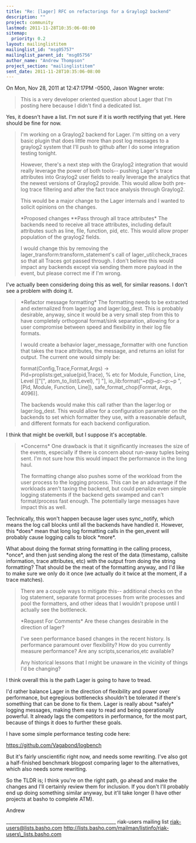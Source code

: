 ```yaml
---
title: "Re: [lager] RFC on refactorings for a Graylog2 backend"
description: ""
project: community
lastmod: 2011-11-28T10:35:06-08:00
sitemap:
  priority: 0.2
layout: mailinglistitem
mailinglist_id: "msg05757"
mailinglist_parent_id: "msg05756"
author_name: "Andrew Thompson"
project_section: "mailinglistitem"
sent_date: 2011-11-28T10:35:06-08:00
---
```



On Mon, Nov 28, 2011 at 12:47:17PM -0500, Jason Wagner wrote:
> This is a very developer oriented question about Lager that I'm posting
> here because I didn't find a dedicated list.

Yes, it doesn't have a list. I'm not sure if it is worth rectifying that
yet. Here should be fine for now.

> I'm working on a Graylog2 backend for Lager. I'm sitting on a very basic
> plugin that does little more than post log messages to a graylog2 system
> that I'll push to github after I do some integration testing tonight.
> 
> However, there's a next step with the Graylog2 integration that would
> really leverage the power of both tools-- pushing Lager's trace attributes
> into Graylog2 user fields to really leverage the analytics that the newest
> versions of Graylog2 provide. This would allow both pre-log trace
> filtering and after the fact trace analysis through Graylog2.
> 
> This would be a major change to the Lager internals and I wanted to solicit
> opinions on the changes.
> 
> \*Proposed changes
> \*\*Pass through all trace attributes\*
> The backends need to receive all trace attributes, including default
> attributes such as line, file, function, pid, etc. This would allow proper
> population of the graylog2 fields.
> 
> I would change this by removing the lager\_transform:transform\_statement's
> call of lager\_util:check\_traces so that all Traces got passed through. I
> don't believe this would impact any backends except via sending them more
> payload in the event, but please correct me if I'm wrong.

I've actually been considering doing this as well, for similar reasons.
I don't see a problem with doing it.

> \*Refactor message formatting\*
> The formatting needs to be extracted and externalized from lager:log and
> lager:log\_dest. This is probably desirable, anyway, since it would be a
> very small step from this to have completely orthogonal format/sink
> separation, allowing for a user compromise between speed and flexibility in
> their log file formats.
> 
> I would create a behavior lager\_message\_formatter with one function that
> takes the trace attributes, the message, and returns an iolist for output.
> The current one would simply be:
> 
> format(Config,Trace,Format,Args) ->
> Pid=proplists:get\_value(pid,Trace),
> % etc for Module, Function, Line, Level
> [["[", atom\_to\_list(Level), "] "],
> io\_lib:format("~p@~p:~p:~p ", [Pid, Module, Function, Line]),
> safe\_format\_chop(Format, Args, 4096)].
> 
> The backends would make this call rather than the lager:log or
> lager:log\_dest. This would allow for a configuration parameter on the
> backends to set which formatter they use, with a reasonable default, and
> different formats for each backend configuration.

I think that might be overkill, but I suppose it's acceptable.

> 
> \*Concerns\*
> One drawback is that it significantly increases the size of the events,
> especially if there is concern about run-away tuples being sent. I'm not
> sure how this would impact the performance in the long haul.
> 
> The formatting change also pushes some of the workload from the user
> process to the logging process. This can be an advantage if the workloads
> aren't taxing the backend, but could penalize even simple logging
> statements if the backend gets swamped and can't format/process fast
> enough. The potentially large messages have impact this as well.

Technically, this won't happen because lager uses sync\_notify, which
means the log call blocks until all the backends have handled it.
However, this \*does\* mean that long log formatting calls in the
gen\_event will probably cause logging calls to block \*more\*.

What about doing the format string formatting in the calling process,
\*once\*, and then just sending along the rest of the data (timestamp,
callsite information, trace attributes, etc) with the output from doing
the string formatting? That should be the meat of the formatting anyway,
and I'd like to make sure we only do it once (we actually do it twice at
the moment, if a trace matches).

> There are a couple ways to mitigate this-- additional checks on the log
> statement, separate format processes from write processes and pool the
> formatters, and other ideas that I wouldn't propose until I actually see
> the bottleneck.
> 
> \*Request For Comments\*
> Are these changes desirable in the direction of lager?
> 
> I've seen performance based changes in the recent history. Is performance
> paramount over flexibility? How do you currently measure performance? Are
> any scripts,scenarios,etc available?
> 
> Any historical lessons that I might be unaware in the vicinity of things
> I'd be changing?

I think overall this is the path Lager is going to have to tread.

I'd rather balance Lager in the direction of flexibility and power over
performance, but egregious bottlenecks shouldn't be tolerated if there's
something that can be done to fix them. Lager is really about \*safely\*
logging messages, making them easy to read and being operationally
powerful. It already lags the competitors in performance, for the most
part, because of things it does to further these goals.

I have some simple performance testing code here:

https://github.com/Vagabond/logbench

But it's fairly unscientific right now, and needs some rewriting. I've
also got a half-finished benchmark blogpost comparing lager to the
alternatives, which also needs some rewriting.

So the TLDR is; I think you're on the right path, go ahead and make the
changes and I'll certainly review them for inclusion. If you don't I'll
probably end up doing something similar anyway, but it'll take longer
(I have other projects at basho to complete ATM).

Andrew

\_\_\_\_\_\_\_\_\_\_\_\_\_\_\_\_\_\_\_\_\_\_\_\_\_\_\_\_\_\_\_\_\_\_\_\_\_\_\_\_\_\_\_\_\_\_\_
riak-users mailing list
riak-users@lists.basho.com
http://lists.basho.com/mailman/listinfo/riak-users\_lists.basho.com

